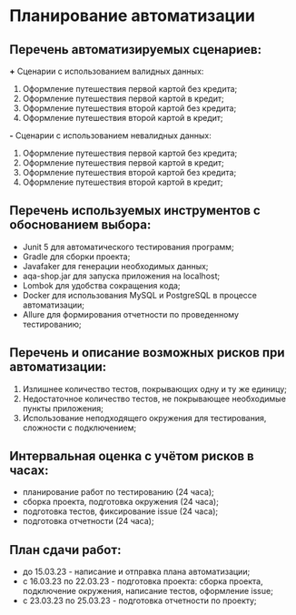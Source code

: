 # **Планирование автоматизации**
## **Перечень автоматизируемых сценариев:**

**+** Сценарии с использованием валидных данных:
1. Оформление путешествия первой картой без кредита;
2. Оформление путешествия первой картой в кредит;
3. Оформление путешествия второй картой без кредита;
4. Оформление путешествия второй картой в кредит;

**-** Сценарии с использованием невалидных данных:
1. Оформление путешествия первой картой без кредита;
2. Оформление путешествия первой картой в кредит;
3. Оформление путешествия второй картой без кредита;
4. Оформление путешествия второй картой в кредит;


## **Перечень используемых инструментов с обоснованием выбора:**
* Junit 5 для автоматического тестирования программ;
* Gradle для сборки проекта;
* Javafaker для генерации необходимых данных;
* aqa-shop.jar для запуска приложения на localhost;
* Lombok для удобства сокращения кода;
* Docker для использования MySQL и PostgreSQL в процессе автоматизации;
* Allure для формирования отчетности по проведенному тестированию;


## **Перечень и описание возможных рисков при автоматизации:**
1. Излишнее количество тестов, покрывающих одну и ту же единицу;
2. Недостаточное количество тестов, не покрывающее необходимые пункты приложения;
3. Использование неподходящего окружения для тестирования, сложности с подключением;

## **Интервальная оценка с учётом рисков в часах:**
- планирование работ по тестированию (24 часа);
- сборка проекта, подготовка окружения (24 часа);
- подготовка тестов, фиксирование issue (24 часа);
- подготовка отчетности (24 часа); 

## **План сдачи работ:**
- до 15.03.23 - написание и отправка плана автоматизации;
- с 16.03.23 по 22.03.23 - подготовка проекта: сборка проекта, подключение окружения, написание тестов, оформление issue;
- с 23.03.23 по 25.03.23 - подготовка отчетности по проекту;
